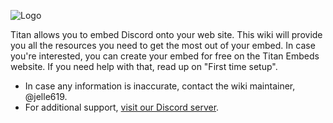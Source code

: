 ![Logo](https://github.com/TitanEmbeds/Titan/raw/master/webapp/titanembeds/static/img/titanembeds.png)

Titan allows you to embed Discord onto your web site. This wiki will provide you all the resources you need to get the most out of your embed. In case you're interested, you can create your embed for free on the Titan Embeds website. If you need help with that, read up on "First time setup".

* In case any information is inaccurate, contact the wiki maintainer, @jelle619.
* For additional support, [visit our Discord server](https://discord.io/Titan).
